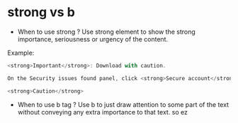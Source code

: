 # strong vs b

- When to use strong ?
  Use strong element to show the strong importance, seriousness or urgency of the content.

Example:
```javascript
<strong>Important</strong>: Download with caution.
```
```javascript
On the Security issues found panel, click <strong>Secure account</strong>.
```
```javascript
<strong>Caution</strong>
```

- When to use b tag ?
Use b to just draw attention to some part of the text without conveying any extra importance to that text. so ez